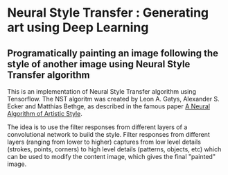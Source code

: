 # Neural Style Transfer : Generating art using Deep Learning
## Programatically painting an image following the style of another image using Neural Style Transfer algorithm
This is an implementation of Neural Style Transfer algorithm using Tensorflow. The NST algoritm was created by Leon A. Gatys, Alexander S. Ecker and Matthias Bethge, as described in the famous paper [A Neural Algorithm of Artistic Style](https://arxiv.org/abs/1508.06576).

The idea is to use the filter responses from different layers of a convolutional network to build the style. Filter responses from different layers (ranging from lower to higher) captures from low level details (strokes, points, corners) to high level details (patterns, objects, etc) which can be used to modify the content image, which gives the final "painted" image.
